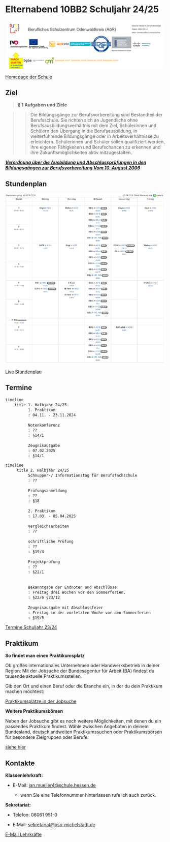 <!--
author: Jan Müller

titel: BzB Elternabend Schuljahr 24/25

icon: assets/BSO_LOGO_1.png

email:  Jan.Mueller4@schule.hessen.de

version:  0.1.0

language: Deutsch

narrator: Deutsch Female

comment:

link:     https://cdn.jsdelivr.net/chartist.js/latest/chartist.min.css

link: https://fonts.googleapis.com/css2?family=Didact+Gothic&display=swap

script:   https://cdn.jsdelivr.net/chartist.js/latest/chartist.min.js

import: https://raw.githubusercontent.com/liaScript/mermaid_template/master/README.md



-->


# Elternabend 10BB2 Schuljahr 24/25

![Bild Schulhomepage](assets/schulhomepage.png)

[Homepage der Schule](https://bso-mi.de/)

## Ziel

>**§ 1 Aufgaben und Ziele**

>>Die Bildungsgänge zur Berufsvorbereitung sind Bestandteil der Berufsschule. Sie richten sich an Jugendliche ohne Berufsausbildungsverhältnis mit dem Ziel, Schülerinnen und Schülern den Übergang in die Berufsausbildung, in weiterführende Bildungsgänge oder in Arbeitsverhältnisse zu erleichtern. Schülerinnen und Schüler sollen qualifiziert werden, ihre eigenen Fähigkeiten und Berufschancen zu erkennen und ihre Zukunftsmöglichkeiten aktiv mitzugestalten.

[***Verordnung über die Ausbildung und Abschlussprüfungen in den Bildungsgängen zur Berufsvorbereitung Vom 10. August 2006***](assets/vo_bildungsgange_zur_berufsvorbereitung060915.pdf)

## Stundenplan

![Stundenplan](assets/stundenplan10bb22425.png)

[Live Stundenplan](https://terpsichore.webuntis.com/timetable-classes/5039/2024-09-23)

## Termine 

```@mermaid
timeline
    title 1. Halbjahr 24/25
          1. Praktikum
          : 04.11. - 23.11.2024

          Notenkonferenz
          : ??
          : §14/1

          Zeugnisausgabe
          : 07.02.2025
          : §14/1
```


```@mermaid
timeline
     title 2. Halbjahr 24/25             
          Schnupper-/ Informationstag für Berufsfachschule
          : ??

          Prüfungsanmeldung
          : ??
          : §18

          2. Praktikum
          : 17.03. - 05.04.2025

          Vergleichsarbeiten
          : ??

          schriftliche Prüfung
          : ??
          : §19/4

          Projektprüfung 
          : ??
          : §22/1


          Bekanntgabe der Endnoten und Abschlüsse 
          : Freitag drei Wochen vor den Sommerferien.
          : §22/6 §23/12

          Zeugnisausgabe mit Abschlussfeier 
          : Freitag in der vorletzten Woche vor den Sommerferien
          : §19/5
```

[Termine Schuljahr 23/24](assets/BzB_Terminplan_2023-24.pdf)

## Praktikum

**So findet man einen Praktikumsplatz**

Ob großes internationales Unternehmen oder Handwerksbetrieb in deiner Region: Mit der Jobsuche der Bundesagentur für Arbeit (BA) findest du tausende aktuelle Praktikumsstellen.

Gib den Ort und einen Beruf oder die Branche ein, in der du dein Praktikum machen möchtest:

[Praktikumsplätze in der Jobsuche](https://www.arbeitsagentur.de/jobsuche/suche?angebotsart=4&was=praktikum&id=10000-1196655870-S)

**Weitere Praktikumsbörsen**

Neben der Jobsuche gibt es noch weitere Möglichkeiten, mit denen du ein passendes Praktikum findest. Wähle zwischen Angeboten in deinem Bundesland, deutschlandweiten Praktikumssuchen oder Praktikumsbörsen für besondere Zielgruppen oder Berufe.

[siehe hier](https://www.arbeitsagentur.de/bildung/praktikum#praktikum-finden)

## Kontakte

**Klassenlehrkraft:**

- E-Mail: jan.mueller4@schule.hessen.de

  - wenn Sie eine Telefonnummer hinterlassen rufe ich auch zurück.

**Sekretariat:**

- Telefon: 06061 951-0 

- E:Mail: sekretariat@bso-michelstadt.de


[E-Mail Lehrkräfte](https://bso-mi.de/wp-content/uploads/2023/10/Lehrerliste_091232.pdf)

